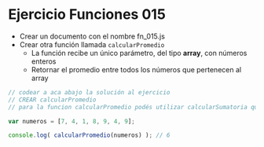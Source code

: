 # Ejercicio Funciones 015

* Crear un documento con el nombre fn_015.js
* Crear otra función llamada `calcularPromedio`
  * La función recibe un único parámetro, del tipo **array**, con números enteros
  * Retornar el promedio entre todos los números que pertenecen al array

```js
// codear a aca abajo la solución al ejercicio
// CREAR calcularPromedio
// para la funcion calcularPromedio podés utilizar calcularSumatoria que hicimos en el ejercicio fn_016

var numeros = [7, 4, 1, 8, 9, 4, 9];

console.log( calcularPromedio(numeros) ); // 6
```